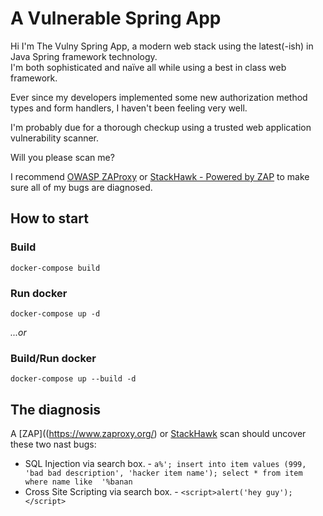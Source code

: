 # A Vulnerable Spring App

Hi I'm The Vulny Spring App, a modern web stack using the latest(-ish) in Java Spring framework technology.  
I'm both sophisticated and naïve all while using a best in class web framework.

Ever since my developers implemented some new authorization method types and form handlers, I haven't
been feeling very well.

I'm probably due for a thorough checkup using a trusted web application vulnerability scanner.

Will you please scan me?

I recommend [OWASP ZAProxy](https://www.zaproxy.org/) or [StackHawk - Powered by ZAP](https://www.stackhawk.com/) 
to make sure all of my bugs are diagnosed.

## How to start

### Build
```shell script
docker-compose build
```

### Run docker
```shell script
docker-compose up -d
```

*...or* 

### Build/Run docker
```shell script
docker-compose up --build -d
```

## The diagnosis

A [ZAP]((https://www.zaproxy.org/) or [StackHawk](https://www.stackhawk.com/login) scan should uncover these two nast bugs:

* SQL Injection via search box. - `a%'; insert into item values (999, 'bad bad description', 'hacker item name'); select * from item where name like  '%banan`
* Cross Site Scripting via search box. - `<script>alert('hey guy');</script>`
